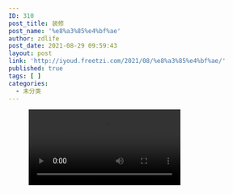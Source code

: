 ```yaml
---
ID: 310
post_title: 装修
post_name: '%e8%a3%85%e4%bf%ae'
author: zdlife
post_date: 2021-08-29 09:59:43
layout: post
link: 'http://iyoud.freetzi.com/2021/08/%e8%a3%85%e4%bf%ae/'
published: true
tags: [ ]
categories:
  - 未分类
---
```

<!-- wp:video {"id":309} --><figure class="wp-block-video"><video controls src="http://iyoud.freetzi.com/wp-content/uploads/2021/08/v0d00fg10000c4k48ejc77uest7rkv40-2.mp4"></video></figure> 

<!-- /wp:video -->